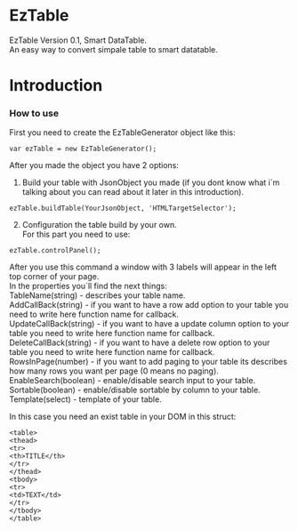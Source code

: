 # EzTable
EzTable Version 0.1, Smart DataTable.<br />
An easy way to convert simpale table to smart datatable.

# Introduction
### How to use
First you need to create the EzTableGenerator object like this:
```
var ezTable = new EzTableGenerator();
```
After you made the object you have 2 options:<br />
1. Build your table with JsonObject you made (if you dont know what i`m talking about you can read about it later in this introduction).
```
ezTable.buildTable(YourJsonObject, 'HTMLTargetSelector');
```
2. Configuration the table build by your own.<br />
For this part you need to use:
```
ezTable.controlPanel();
```
After you use this command a window with 3 labels will appear in the left top corner of your page.<br />
In the properties you`ll find the next things:<br />
TableName(string) - describes your table name.<br />
AddCallBack(string) - if you want to have a row add option to your table you need to write here function name for callback.<br />
UpdateCallBack(string) - if you want to have a update column option to your table you need to write here function name for callback.<br />
DeleteCallBack(string) - if you want to have a delete row option to your table you need to write here function name for callback.<br />
RowsInPage(number) - if you want to add paging to your table its describes how many rows you want per page (0 means no paging).<br />
EnableSearch(boolean) - enable/disable search input to your table.<br />
Sortable(boolean) - enable/disable sortable by column to your table. <br />
Template(select) - template of your table.<br />

In this case you need an exist table in your DOM in this struct:
```
<table>
<thead>
<tr>
<th>TITLE</th>
</tr>
</thead>
<tbody>
<tr>
<td>TEXT</td>
</tr>
</tbody>
</table>
```
